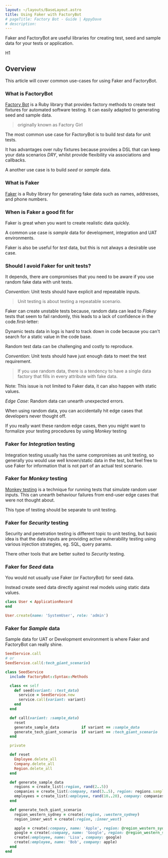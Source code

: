 ```yaml
---
layout: ~/layouts/BaseLayout.astro
title: Using Faker with FactoryBot
# pageTitle: Factory Bot - Guide | AppyDave
# description:
---
```


Faker and FactoryBot are useful libraries for creating test, seed and sample data for your tests or application.

H1 
## Overview

This article will cover common use-cases for using Faker and FactoryBot.

### What is FactoryBot

[Factory Bot](https://github.com/thoughtbot/factory_bot) is a Ruby library that provides factory methods to create test fixtures for automated software testing. It can easily adapted to generating seed and sample data.

> originally known as Factory Girl

The most common use case for FactoryBot is to build *test* data for unit tests.

It has advantages over ruby fixtures because provides a DSL that can keep your data scenarios *DRY*, whilst provide flexibility via associations and callbacks.

A another use case is to build *seed* or *sample* data.

### What is Faker

[Faker](https://github.com/faker-ruby/faker) is a Ruby library for generating fake data such as names, addresses, and phone numbers.

### When is Faker a good fit for

Faker is great when you want to create realistic data quickly.

A common use case is *sample* data for development, integration and UAT environments.

Faker is also be useful for *test* data, but this is not always a desirable use case.

### Should I avoid Faker for unit tests?

It depends, there are compromises that you need to be aware if you use random fake data with unit tests.

*Convention*: Unit tests should have explicit and repeatable inputs.

> Unit testing is about testing a repeatable scenario.

Faker can create unstable tests because, random data can lead to *Flakey* tests that seem to fail randomly, this leads to a lack of confidence in the code.first-letter:

Dynamic tests data in logs is hard to track down in code because you can't search for a static value in the code base.

Random test data can be challenging and costly to reproduce.

*Convention*: Unit tests should have just enough data to meet the test requirement.

> If you use random data, there is a tendency to have a single data factory that fills in every attribute with fake data.

Note: This issue is not limited to Faker data, it can also happen with static values.

*Edge Case*: Random data can unearth unexpected errors.

When using random data, you can accidentally hit edge cases that developers never thought off.

If you really want these random edge cases, then you might want to formalize your testing procedures by using *Monkey* testing

### Faker for *Integration* testing

Integration testing usually has the same compromises as unit testing, so generally you would use well known/static data in the test, but feel free to use Faker for information that is not part of an actual test scenario.

### Faker for *Monkey* testing

[Monkey testing](https://en.wikipedia.org/wiki/Monkey_testing) is a technique for running tests that simulate random user inputs. This can unearth behaviour failures from end-user edge cases that were not thought about.

This type of testing should be separate to unit testing.

### Faker for *Security* testing

Security and penetration testing is different topic to unit testing, but basic idea is that the data inputs are providing active vulnerability testing using various injection strategies, eg. SQL, query params.

There other tools that are better suited to *Security* testing.

### Faker for *Seed* data

You would not usually use Faker (or FactoryBot) for seed data. 

Instead create seed data directly against real models using static data values.

```ruby
class User < ApplicationRecord
end

User.create(name: 'SystemUser', role: 'admin')
```

### Faker for *Sample* data

Sample data for UAT or Development environment is where Faker and FactoryBot can really shine.

```ruby
SeedService.call
# or
SeedService.call(:tech_giant_scenario)

```

```ruby
class SeedService
  include FactoryBot::Syntax::Methods

  class << self
    def seed(variant: :test_data)
      service = SeedService.new
      service.call(variant: variant)
    end
  end

  def call(variant: :sample_data)
    reset
    generate_sample_data          if variant == :sample_data
    generate_tech_giant_scenario  if variant == :tech_giant_scenario
  end

  private

  def reset
    Employee.delete_all
    Company.delete_all
    Region.delete_all
  end

  def generate_sample_data
    regions = create_list(:region, rand(2..5))
    companies = create_list(:company, rand(3..5), region: regions.sample)
    employees = create_list(:employee, rand(10..20), company: companies.sample)
  end

  def generate_tech_giant_scenario
    region_western_sydney = create(:region, :western_sydney)
    region_inner_west = create(:region, :inner_west)

    apple = create(:company, name: 'Apple', region: @region_western_sydney)
    google = create(:company, name: 'Google', region: @region_western_sydney)
    create(:employee, name: 'Lisa', company: google)
    create(:employee, name: 'Bob', company: apple)
  end
end
```